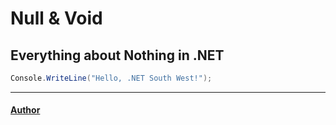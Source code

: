 # Null & Void
## Everything about Nothing in .NET

```cs
Console.WriteLine("Hello, .NET South West!");
```

---
#### [Author](./Speaker.md)
